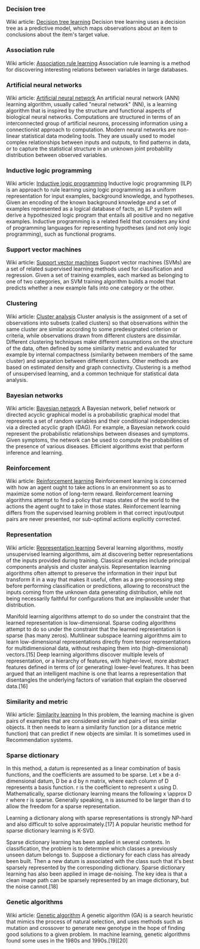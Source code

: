 ### Decision tree
Wiki article: [Decision tree learning](http://en.wikipedia.org/wiki/Decision_tree_learning)
Decision tree learning uses a decision tree as a predictive model, which maps observations about an item to conclusions about the item's target value.

### Association rule
Wiki article: [Association rule learning](http://en.wikipedia.org/wiki/Association_rule_learning)
Association rule learning is a method for discovering interesting relations between variables in large databases.

### Artificial neural networks
Wiki article: [Artificial neural network](http://en.wikipedia.org/wiki/Artificial_neural_network)
An artificial neural network (ANN) learning algorithm, usually called "neural network" (NN), is a learning algorithm that is inspired by the structure and functional aspects of biological neural networks. Computations are structured in terms of an interconnected group of artificial neurons, processing information using a connectionist approach to computation. Modern neural networks are non-linear statistical data modeling tools. They are usually used to model complex relationships between inputs and outputs, to find patterns in data, or to capture the statistical structure in an unknown joint probability distribution between observed variables.

### Inductive logic programming
Wiki article: [Inductive logic programming](http://en.wikipedia.org/wiki/Inductive_logic_programming)
Inductive logic programming (ILP) is an approach to rule learning using logic programming as a uniform representation for input examples, background knowledge, and hypotheses. Given an encoding of the known background knowledge and a set of examples represented as a logical database of facts, an ILP system will derive a hypothesized logic program that entails all positive and no negative examples. Inductive programming is a related field that considers any kind of programming languages for representing hypotheses (and not only logic programming), such as functional programs.

### Support vector machines
Wiki article: [Support vector machines](http://en.wikipedia.org/wiki/Support_vector_machine)
Support vector machines (SVMs) are a set of related supervised learning methods used for classification and regression. Given a set of training examples, each marked as belonging to one of two categories, an SVM training algorithm builds a model that predicts whether a new example falls into one category or the other.

### Clustering
Wiki article: [Cluster analysis](http://en.wikipedia.org/wiki/Cluster_analysis)
Cluster analysis is the assignment of a set of observations into subsets (called clusters) so that observations within the same cluster are similar according to some predesignated criterion or criteria, while observations drawn from different clusters are dissimilar. Different clustering techniques make different assumptions on the structure of the data, often defined by some similarity metric and evaluated for example by internal compactness (similarity between members of the same cluster) and separation between different clusters. Other methods are based on estimated density and graph connectivity. Clustering is a method of unsupervised learning, and a common technique for statistical data analysis.

### Bayesian networks
Wiki article: [Bayesian network](http://en.wikipedia.org/wiki/Bayesian_network)
A Bayesian network, belief network or directed acyclic graphical model is a probabilistic graphical model that represents a set of random variables and their conditional independencies via a directed acyclic graph (DAG). For example, a Bayesian network could represent the probabilistic relationships between diseases and symptoms. Given symptoms, the network can be used to compute the probabilities of the presence of various diseases. Efficient algorithms exist that perform inference and learning.

### Reinforcement
Wiki article: [Reinforcement learning](http://en.wikipedia.org/wiki/Reinforcement_learning)
Reinforcement learning is concerned with how an agent ought to take actions in an environment so as to maximize some notion of long-term reward. Reinforcement learning algorithms attempt to find a policy that maps states of the world to the actions the agent ought to take in those states. Reinforcement learning differs from the supervised learning problem in that correct input/output pairs are never presented, nor sub-optimal actions explicitly corrected.

### Representation
Wiki article: [Representation learning](http://en.wikipedia.org/wiki/Feature_learning)
Several learning algorithms, mostly unsupervised learning algorithms, aim at discovering better representations of the inputs provided during training. Classical examples include principal components analysis and cluster analysis. Representation learning algorithms often attempt to preserve the information in their input but transform it in a way that makes it useful, often as a pre-processing step before performing classification or predictions, allowing to reconstruct the inputs coming from the unknown data generating distribution, while not being necessarily faithful for configurations that are implausible under that distribution.

Manifold learning algorithms attempt to do so under the constraint that the learned representation is low-dimensional. Sparse coding algorithms attempt to do so under the constraint that the learned representation is sparse (has many zeros). Multilinear subspace learning algorithms aim to learn low-dimensional representations directly from tensor representations for multidimensional data, without reshaping them into (high-dimensional) vectors.[15] Deep learning algorithms discover multiple levels of representation, or a hierarchy of features, with higher-level, more abstract features defined in terms of (or generating) lower-level features. It has been argued that an intelligent machine is one that learns a representation that disentangles the underlying factors of variation that explain the observed data.[16]

### Similarity and metric
Wiki article: [Similarity learning](http://en.wikipedia.org/wiki/Similarity_learning)
In this problem, the learning machine is given pairs of examples that are considered similar and pairs of less similar objects. It then needs to learn a similarity function (or a distance metric function) that can predict if new objects are similar. It is sometimes used in Recommendation systems.

### Sparse dictionary
In this method, a datum is represented as a linear combination of basis functions, and the coefficients are assumed to be sparse. Let x be a d-dimensional datum, D be a d by n matrix, where each column of D represents a basis function. r is the coefficient to represent x using D. Mathematically, sparse dictionary learning means the following
 x \approx D r
 where r is sparse. Generally speaking, n is assumed to be larger than d to allow the freedom for a sparse representation.

Learning a dictionary along with sparse representations is strongly NP-hard and also difficult to solve approximately.[17] A popular heuristic method for sparse dictionary learning is K-SVD.

Sparse dictionary learning has been applied in several contexts. In classification, the problem is to determine which classes a previously unseen datum belongs to. Suppose a dictionary for each class has already been built. Then a new datum is associated with the class such that it's best sparsely represented by the corresponding dictionary. Sparse dictionary learning has also been applied in image de-noising. The key idea is that a clean image path can be sparsely represented by an image dictionary, but the noise cannot.[18]

### Genetic algorithms
Wiki article: [Genetic algorithm](http://en.wikipedia.org/wiki/Genetic_algorithm)
A genetic algorithm (GA) is a search heuristic that mimics the process of natural selection, and uses methods such as mutation and crossover to generate new genotype in the hope of finding good solutions to a given problem. In machine learning, genetic algorithms found some uses in the 1980s and 1990s.[19][20]
